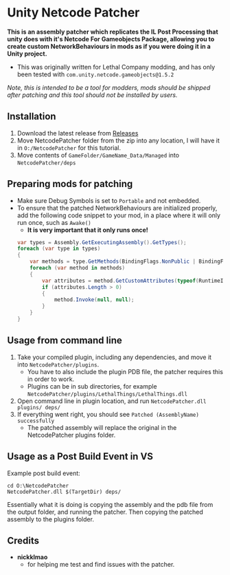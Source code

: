 

# Unity Netcode Patcher
**This is an assembly patcher which replicates the IL Post Processing that unity does with it's Netcode For Gameobjects Package, allowing you to create custom NetworkBehaviours in mods as if you were doing it in a Unity project.**

- This was originally written for Lethal Company modding, and has only been tested with `com.unity.netcode.gameobjects@1.5.2`
  
*Note, this is intended to be a tool for modders, mods should be shipped after patching and this tool should not be installed by users.*

## Installation

1. Download the latest release from [Releases](https://github.com/EvaisaDev/UnityNetcodeWeaver/releases)
2. Move NetcodePatcher folder from the zip into any location, I will have it in `O:/NetcodePatcher` for this tutorial.
3. Move contents of `GameFolder/GameName_Data/Managed` into `NetcodePatcher/deps`

## Preparing mods for patching
- Make sure Debug Symbols is set to `Portable` and not embedded.
- To ensure that the patched NetworkBehaviours are initialized properly, add the following code snippet to your mod, in a place where it will only run once, such as `Awake()`
	- **It is very important that it only runs once!**
	```cs
	var types = Assembly.GetExecutingAssembly().GetTypes();
	foreach (var type in types)
	{
	    var methods = type.GetMethods(BindingFlags.NonPublic | BindingFlags.Instance | BindingFlags.Static);
	    foreach (var method in methods)
	    {
	        var attributes = method.GetCustomAttributes(typeof(RuntimeInitializeOnLoadMethodAttribute), false);
	        if (attributes.Length > 0)
	        {
	            method.Invoke(null, null);
	        }
	    }
	}
	```

## Usage from command line

1. Take your compiled plugin, including any dependencies, and move it into `NetcodePatcher/plugins`.
	- You have to also include the plugin PDB file, the patcher requires this in order to work.
	- Plugins can be in sub directories, for example `NetcodePatcher/plugins/LethalThings/LethalThings.dll`
2. Open command line in plugin location, and run `NetcodePatcher.dll plugins/ deps/`
3. If everything went right, you should see `Patched (AssemblyName) successfully`
	- The patched assembly will replace the original in the NetcodePatcher plugins folder.

## Usage as a Post Build Event in VS

Example post build event:
```
cd O:\NetcodePatcher
NetcodePatcher.dll $(TargetDir) deps/
```
Essentially what it is doing is copying the assembly and the pdb file from the output folder, and running the patcher.
Then copying the patched assembly to the plugins folder.

## Credits

- **nickklmao** 
	- for helping me test and find issues with the patcher.
